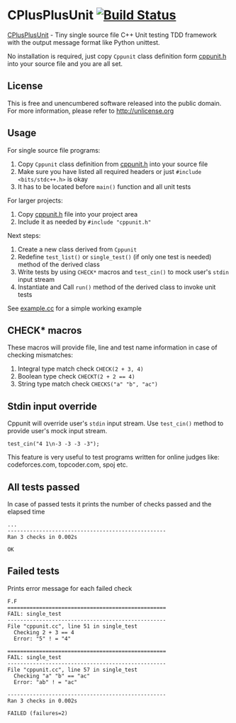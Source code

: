 # CPlusPlusUnit [![Build Status](https://travis-ci.org/Cppunit/cppunit.svg?branch=master)](https://travis-ci.org/Cppunit/cppunit)
[CPlusPlusUnit](https://github.com/Cppunit/cppunit) - Tiny single source file C++ Unit testing TDD framework with the output message format like Python unittest.

No installation is required, just copy `Cppunit` class definition form  [cppunit.h](https://github.com/cppunit/cppunit/blob/master/cppunit.h) into your source file and you are all set.

## License
This is free and unencumbered software released into the public domain. For more information, please refer to <http://unlicense.org>

## Usage
For single source file programs:

1. Copy `Cppunit` class definition from [cppunit.h](https://github.com/cppunit/cppunit/blob/master/cppunit.h) into your source file
2. Make sure you have listed all required headers or just `#include <bits/stdc++.h>` is okay
3. It has to be located before `main()` function and all unit tests

For larger projects:

1. Copy [cppunit.h](https://github.com/cppunit/cppunit/blob/master/cppunit.h) file into your project area
2. Include it as needed by `#include "cppunit.h"`

Next steps:

1. Create a new class derived from `Cppunit`
2. Redefine `test_list()` or `single_test()` (if only one test is needed) method of the derived class
3. Write tests by using `CHECK*` macros and `test_cin()` to mock user's `stdin` input stream
4. Instantiate and Call `run()` method of the derived class to invoke unit tests

See [example.cc](https://github.com/cppunit/cppunit/blob/master/example.cc) for a simple working example

## CHECK* macros
These macros will provide file, line and test name information in case of checking mismatches:

1. Integral type match check `CHECK(2 + 3, 4)`
2. Boolean type check `CHECKT(2 + 2 == 4)`
3. String type match check `CHECKS("a" "b", "ac")`

## Stdin input override
Cppunit will override user's `stdin` input stream. Use `test_cin()` method to provide user's mock input stream.

`test_cin("4 1\n-3 -3 -3 -3");`

This feature is very useful to test programs written for online judges like: codeforces.com, topcoder.com, spoj etc.

## All tests passed
In case of passed tests it prints the number of checks passed and the elapsed time
```
...
--------------------------------------------------
Ran 3 checks in 0.002s

OK
```

## Failed tests
Prints error message for each failed check
```
F.F
==================================================
FAIL: single_test
--------------------------------------------------
File "cppunit.cc", line 51 in single_test
  Checking 2 + 3 == 4
  Error: "5" ! = "4"

==================================================
FAIL: single_test
--------------------------------------------------
File "cppunit.cc", line 57 in single_test
  Checking "a" "b" == "ac"
  Error: "ab" ! = "ac"

--------------------------------------------------
Ran 3 checks in 0.002s

FAILED (failures=2)
```
